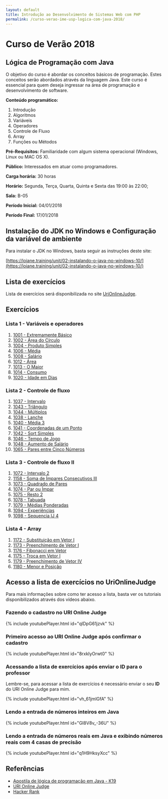 ```yaml
---
layout: default
title: Introdução ao Desenvolvimento de Sistemas Web com PHP
permalink: /curso-verao-ime-usp-logica-com-java-2018/
---
```


# Curso de Verão 2018

## Lógica de Programação com Java

O objetivo do curso é abordar os conceitos básicos de programação. Estes conceitos serão abordados através da linguagem Java. Este curso é essencial para quem deseja ingressar na área de programação e desenvolvimento de software.

**Conteúdo programático:**
1. Introdução
2. Algoritmos
3. Variáveis
4. Operadores
5. Controle de Fluxo
6. Array
7. Funções ou Métodos

**Pré-Requisitos:** Familiaridade com algum sistema operacional (Windows, Linux ou MAC OS X).

**Público:** Interessados em atuar como programadores.

**Carga horária:** 30 horas

**Horário:** Segunda, Terça, Quarta, Quinta e Sexta das 19:00 às 22:00;

**Sala:** B-05

**Período Inicial:** 04/01/2018

**Período Final:** 17/01/2018

## Instalação do JDK no Windows e Configuração da variável de ambiente

Para instalar o JDK no Windows, basta seguir as instruções deste site:

[https://loiane.training/unit/02-instalando-o-java-no-windows-10/](https://loiane.training/unit/02-instalando-o-java-no-windows-10/)



## Lista de exercícios

Lista de exercícios será disponibilizada no site [UriOnlineJudge](https://www.urionlinejudge.com.br).

## Exercícios

### Lista 1 - Variáveis e operadores

1.	[1001 - Extremamente Básico](https://www.urionlinejudge.com.br/judge/pt/problems/view/1001)
2.	[1002 - Área do Círculo](https://www.urionlinejudge.com.br/judge/pt/problems/view/1002)
3.	[1004 - Produto Simples](https://www.urionlinejudge.com.br/judge/pt/problems/view/1004)
4.	[1006 - Média](https://www.urionlinejudge.com.br/judge/pt/problems/view/1006)
5.	[1008 - Salário](https://www.urionlinejudge.com.br/judge/pt/problems/view/1008)
6.	[1012 - Área](https://www.urionlinejudge.com.br/judge/pt/problems/view/1012)
7.	[1013 - O Maior](https://www.urionlinejudge.com.br/judge/pt/problems/view/1013)
8.	[1014 - Consumo](https://www.urionlinejudge.com.br/judge/pt/problems/view/1014)
9.	[1020 - Idade em Dias](https://www.urionlinejudge.com.br/judge/pt/problems/view/1020)

### Lista 2 - Controle de fluxo

1.	[1037 - Intervalo](https://www.urionlinejudge.com.br/judge/pt/problems/view/1037)
2.	[1043 - Triângulo](https://www.urionlinejudge.com.br/judge/pt/problems/view/1043)
3.	[1044 - Múltiplos](https://www.urionlinejudge.com.br/judge/pt/problems/view/1044)
4.	[1038 - Lanche](https://www.urionlinejudge.com.br/judge/pt/problems/view/1038)
5.	[1040 - Média 3](https://www.urionlinejudge.com.br/judge/pt/problems/view/1040)
6.	[1041 - Coordenadas de um Ponto](https://www.urionlinejudge.com.br/judge/pt/problems/view/1041)
7.	[1042 - Sort Simples](https://www.urionlinejudge.com.br/judge/pt/problems/view/1042)
8.	[1046 - Tempo de Jogo](https://www.urionlinejudge.com.br/judge/pt/problems/view/1046)
9.	[1048 - Aumento de Salário](https://www.urionlinejudge.com.br/judge/pt/problems/view/1048)
10.	[1065 - Pares entre Cinco Números](https://www.urionlinejudge.com.br/judge/pt/problems/view/1065)


###	Lista 3 - Controle de fluxo II

1.	[1072 - Intervalo 2](https://www.urionlinejudge.com.br/judge/pt/problems/view/1072)
2.	[1158 - Soma de Ímpares Consecutivos III](https://www.urionlinejudge.com.br/judge/pt/problems/view/1158)
3.	[1073 - Quadrado de Pares](https://www.urionlinejudge.com.br/judge/pt/problems/view/1073)
4.	[1074 - Par ou Ímpar](https://www.urionlinejudge.com.br/judge/pt/problems/view/1074)
5.	[1075 - Resto 2](https://www.urionlinejudge.com.br/judge/pt/problems/view/1075)
6.	[1078 - Tabuada](https://www.urionlinejudge.com.br/judge/pt/problems/view/1078)
7.	[1079 - Médias Ponderadas](https://www.urionlinejudge.com.br/judge/pt/problems/view/1079)
8.	[1094 - Experiências](https://www.urionlinejudge.com.br/judge/pt/problems/view/1094)
9.	[1098 - Sequencia IJ 4](https://www.urionlinejudge.com.br/judge/pt/problems/view/1098)

###	Lista 4 - Array

1.	[1172 - Substituição em Vetor I](https://www.urionlinejudge.com.br/judge/pt/problems/view/1172)
2.	[1173 - Preenchimento de Vetor I](https://www.urionlinejudge.com.br/judge/pt/problems/view/1173)
3.	[1176 - Fibonacci em Vetor](https://www.urionlinejudge.com.br/judge/pt/problems/view/1176)
4.	[1175 - Troca em Vetor I](https://www.urionlinejudge.com.br/judge/pt/problems/view/1175)
5.	[1179 - Preenchimento de Vetor IV](https://www.urionlinejudge.com.br/judge/pt/problems/view/1179)
6.	[1180 - Menor e Posição](https://www.urionlinejudge.com.br/judge/pt/problems/view/1180)

## Acesso a lista de exercícios no UriOnlineJudge

Para mais informações sobre como ter acesso a lista, basta ver os tutoriais disponibilizados através dos vídeos abaixo.

### Fazendo o cadastro no URI Online Judge
{% include youtubePlayer.html id="qIDpG61jzvk" %}

### Primeiro acesso ao URI Online Judge após confirmar o cadastro
{% include youtubePlayer.html id="8rxkIyOrwt0" %}

### Acessando a lista de exercícios após enviar o ID para o professor

Lembre-se, para acessar a lista de exercícios é necessário enviar o seu **ID** do URI Online Judge para mim.

{% include youtubePlayer.html id="vh_61jmlGfA" %}

### Lendo a entrada de números inteiros em Java

{% include youtubePlayer.html id="GI8V8v_-36U" %}

### Lendo a entrada de números reais em Java e exibindo números reais com 4 casas de precisão

{% include youtubePlayer.html id="q1H9HksyXcc" %}


## Referências

* [Apostila de lógica de programação em Java - K19](https://mrezende.github.io/assets/apostila-logica-de-programacao-java-k19.pdf)
* [URI Online Judge](https://www.urionlinejudge.com.br)
* [Hacker Rank](https://www.hackerrank.com/)
